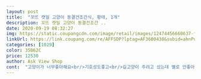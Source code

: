 ```yaml
---
layout: post 
title:  "꼬뜨 캣밀 고양이 동결건조간식, 황태, 1개" 
description: 꼬뜨 캣밀 고양이 동결건조간 ..
date: 2020-09-19 08:32:27 
img: https://static.coupangcdn.com/image/retail/images/12474456660637-f2f67046-020f-4941-99a4-0ae5f30e30ad.jpg 
linkUrl: https://link.coupang.com/re/AFFSDP?lptag=AF3600438&subid=ahnPublicAsk&pageKey=1858924459&itemId=3159949844&vendorItemId=71207343976&traceid=V0-113-689bd4bc47b3eaf0 
categories: [1029] 
color: 35B62C 
price: 12530 
author: Ask View Shop 
cont:  "고양이가 너무좋아해요<br/>기호성도좋고<br/>길고양이 주려고 샀는데 별로 안좋아하네요ㅠㅠ 고양이들한테 호불호가 갈리나봐요.<br/> 그래도 다른 후기보니까 집고양이들은 좋아하나봐요.<br/> 고양이 키우는 친구에게 줘야겠어요ㅠ<br/>빠르게 와서좋고<br/>양은 많지만, 바삭함이 아쉬워요.<br/><br/>양이 엄청나요<br/>저는 항상 잘게 부서서 사료에 뿌려주는 터라 좀 더 잘 부서지는 바삭함을 원하는데... <br/> 그게 좀 아쉬워요.<br/><br/>포장도 예쁜데<br/>" 
---
```

